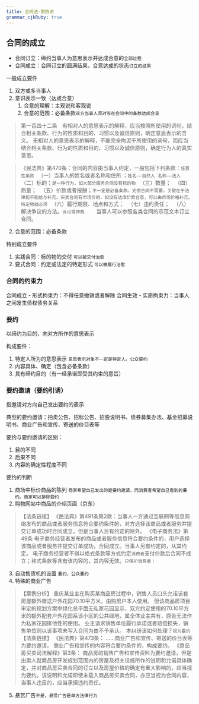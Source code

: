 ```yaml
---
title: 合同法·第四讲
grammar_cjkRuby: true
---
```

## 合同的成立
- 合同订立：缔约当事人为意思表示并达成合意的`全部过程`
- 合同成立：合同订立的圆满结果，合意达成的状态`订立的结果`

一般成立要件
1. 双方或多当事人
2. 意识表示一致（达成合意）
	1. 合意的理解：主观说和客观说
	1. 合意的范围：必备条款`双方当事人须对写在合同中的条款达成合意`


>第一百四十二条  有相对人的意思表示的解释，应当按照所使用的词句，结合相关条款、行为的性质和目的、习惯以及诚信原则，确定意思表示的含义。
>无相对人的意思表示的解释，不能完全拘泥于所使用的词句，而应当结合相关条款、行为的性质和目的、习惯以及诚信原则，确定行为人的真实意思。

>《民法典》第470条：合同的内容由当事人约定，一般包括下列条款：`任意性条款`
　（一）当事人的姓名或者名称和住所 ；`姓名——自然人 名称——法人`
　（二）标的；`是一种行为，如大部分服务合同没有标的物`
　（三）数量；
　（四）质量；
　（五）价款或者报酬；`不一定是必备条款。无偿合同不需要。关键在于法律能不能给与补充。买卖合同有市场价的，如没有达成价款合意，可以由市场价格补充。特定物就必须`
　（六）履行期限、地点和方式；
　（七）违约责任；
　（八）解决争议的方法。`诉讼或仲裁`
　　当事人可以参照各类合同的示范文本订立合同。
2. 合意的范围：必备条款

特别成立要件
1. 实践合同：标的物的交付 `可以被交付治愈`
2. 要式合同：约定或法定的特定形式 `可以被履行治愈`

### 合同的约束力
合同成立 - 形式拘束力：不得任意撤销或者解除
合同生效 - 实质拘束力：当事人之间发生债权债务关系

### 要约
以缔约为目的，向对方所作的意思表示

构成要件：
1. 特定人所为的意思表示 `意思表示对象不一定是特定人。公众要约`
2. 内容具体、确定（包含必备条款）
3. 具有缔约目的（有一经承诺即受其约束的意旨）

### 要约邀请（要约引诱）
指邀请对方向自己发出要约的表示

典型的要约邀请：拍卖公告、招标公告、招股说明书、债券募集办法、基金招募说明书、商业广告和宣传、寄送的价目表等

要约与要约邀请的区别：
1. 目的不同
2. 后果不同
3. 内容的确定性程度不同

要约的判断
1. 商场中标价商品的陈列 `商家希望自己发出的是要约邀请，而消费者希望自己看到的要约。商家可以排除要约`
2. 购物网站中商品的介绍页面（京东）


>【法条链接】
《民法典》第491条第2款：当事人一方通过互联网等信息网络发布的商品或者服务信息符合要约条件的，对方选择该商品或者服务并提交订单成功时合同成立，但是当事人另有约定的除外。
《电子商务法》第49条
电子商务经营者发布的商品或者服务信息符合要约条件的，用户选择该商品或者服务并提交订单成功，合同成立。当事人另有约定的，从其约定。
电子商务经营者不得以格式条款等方式约定`消费者`支付价款后合同不成立；格式条款等含有该内容的，其内容无效。`只保护消费者！`

3. 自动售货机的设置 `要约，公众要约`
4. 特殊的商业广告
> 【案例分析】
重庆某业主在购买某商品房过程中，销售人员口头允诺该套房屋额外赠送户外花园70.10平方米，由购房户本人使用。
但该商品房项目审定的规划方案中绿化总平面无私家花园显示，双方约定使用的70.10平方米的额外配套户外花园系该小区的公共绿地，属全体业主共有，原告无法作为私家花园排他性的使用。
业主请求销售单位履行承诺或者赔偿损失，销售单位则以该事项未写入合同为由不予承认。
本纠纷该如何处理？`视为要约`
【法条链接】
《民法典》第473条：
……商业广告和宣传、寄送的价目表等为要约邀请。
商业广告和宣传的内容符合要约条件的，构成要约。
《商品房买卖司法解释》第3条：
商品房的销售广告和宣传资料为要约邀请，但是出卖人就商品房开发规划范围内的房屋及相关设施所作的说明和允诺具体确定，并对商品房买卖合同的订立以及房屋价格的确定有重大影响的，应当视为要约。该说明和允诺即使未载入商品房买卖合同，亦应当视为合同内容，当事人违反的，应当承担违约责任。

5. 悬赏广告`不是，悬赏广告是单方法律行为`